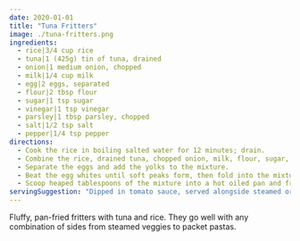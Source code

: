 ```yaml
---
date: 2020-01-01
title: "Tuna Fritters"
image: ./tuna-fritters.png
ingredients:
  - rice|3/4 cup rice
  - tuna|1 (425g) tin of tuna, drained
  - onion|1 medium onion, chopped
  - milk|1/4 cup milk
  - egg|2 eggs, separated
  - flour|2 tbsp flour
  - sugar|1 tsp sugar
  - vinegar|1 tsp vinegar
  - parsley|1 tbsp parsley, chopped
  - salt|1/2 tsp salt
  - pepper|1/4 tsp pepper
directions:
  - Cook the rice in boiling salted water for 12 minutes; drain.
  - Combine the rice, drained tuna, chopped onion, milk, flour, sugar, vinegar, parsley, salt and pepper.
  - Separate the eggs and add the yolks to the mixture.
  - Beat the egg whites until soft peaks form, then fold into the mixture.
  - Scoop heaped tablespoons of the mixture into a hot oiled pan and fry for five minutes or until golden. Flip each fritter and fry for a further five minutes.
servingSuggestion: "Dipped in tomato sauce, served alongside steamed or roasted veggies. Be quick though, they won’t last long. At the dinner table there is only the quick and the hungry!"
---
```


Fluffy, pan-fried fritters with tuna and rice. They go well with any combination of sides from steamed veggies to packet pastas.
